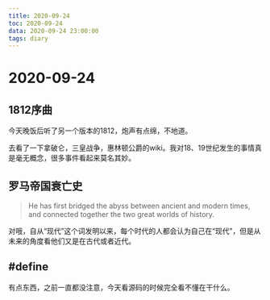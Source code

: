 ```yaml
---
title: 2020-09-24
toc: 2020-09-24
data: 2020-09-24 23:00:00
tags: diary
---
```



# 2020-09-24

## 1812序曲

今天晚饭后听了另一个版本的1812，炮声有点绵，不地道。

去看了一下拿破仑，三皇战争，惠林顿公爵的wiki。我对18、19世纪发生的事情真是毫无概念，很多事件看起来莫名其妙。

## 罗马帝国衰亡史

> He has first bridged the abyss between ancient and modern times, and connected together the two great worlds of history. 

对哦，自从“现代”这个词发明以来，每个时代的人都会认为自己在“现代”，但是从未来的角度看他们又是在古代或者近代。

## #define

有点东西，之前一直都没注意，今天看源码的时候完全看不懂在干什么。



